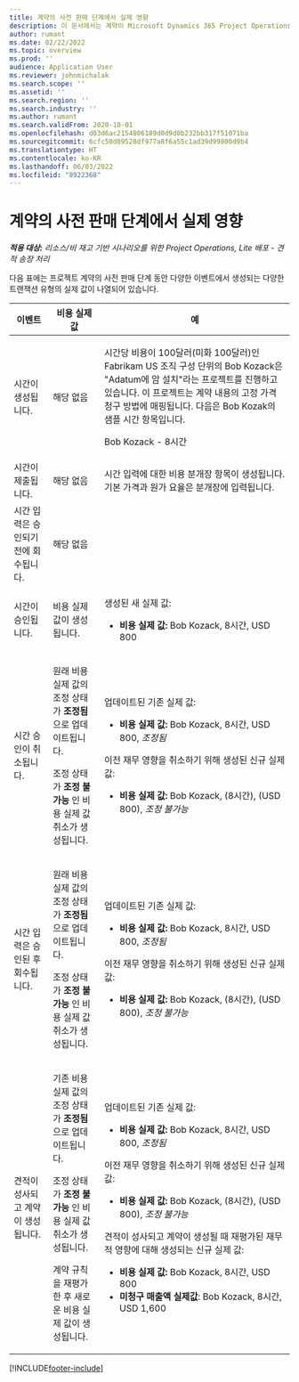 ```yaml
---
title: 계약의 사전 판매 단계에서 실제 영향
description: 이 문서에서는 계약이 Microsoft Dynamics 365 Project Operations의 사전 판매 단계에 있는 동안 다양한 이벤트에서 실제 테이블에 미치는 영향에 대한 정보를 제공합니다.
author: rumant
ms.date: 02/22/2022
ms.topic: overview
ms.prod: ''
audience: Application User
ms.reviewer: johnmichalak
ms.search.scope: ''
ms.assetid: ''
ms.search.region: ''
ms.search.industry: ''
ms.author: rumant
ms.search.validFrom: 2020-10-01
ms.openlocfilehash: d03d6ac2154806189d0d9d0b232bb317f51071ba
ms.sourcegitcommit: 6cfc50d89528df977a8f6a55c1ad39d99800d9b4
ms.translationtype: HT
ms.contentlocale: ko-KR
ms.lasthandoff: 06/03/2022
ms.locfileid: "8922368"
---
```

# <a name="actuals-impact-during-the-pre-sales-stage-of-an-engagement"></a>계약의 사전 판매 단계에서 실제 영향

_**적용 대상:** 리소스/비 재고 기반 시나리오를 위한 Project Operations, Lite 배포 - 견적 송장 처리_

다음 표에는 프로젝트 계약의 사전 판매 단계 동안 다양한 이벤트에서 생성되는 다양한 트랜잭션 유형의 실제 값이 나열되어 있습니다.

| 이벤트 | 비용 실제값 | 예 |
|---|---|---|
| 시간이 생성됩니다. | 해당 없음 | <p>시간당 비용이 100달러(미화 100달러)인 Fabrikam US 조직 구성 단위의 Bob Kozack은 "Adatum에 암 설치"라는 프로젝트를 진행하고 있습니다. 이 프로젝트는 계약 내용의 고정 가격 청구 방법에 매핑됩니다. 다음은 Bob Kozak의 샘플 시간 항목입니다.</p><p>Bob Kozack - 8시간</p> |
| 시간이 제출됩니다. | 해당 없음 | 시간 입력에 대한 비용 분개장 항목이 생성됩니다. 기본 가격과 원가 요율은 분개장에 입력됩니다. |
| 시간 입력은 승인되기 전에 회수됩니다. | 해당 없음 | |
| 시간이 승인됩니다. | 비용 실제 값이 생성됩니다. | <p>생성된 새 실제 값:</p><ul><li>**비용 실제 값:** Bob Kozack, 8시간, USD 800</li></ul> |
| 시간 승인이 취소됩니다. | <p>원래 비용 실제 값의 조정 상태가 **조정됨** 으로 업데이트됩니다.</p><p>조정 상태가 **조정 불가능** 인 비용 실제 값 취소가 생성됩니다.</p> | <p>업데이트된 기존 실제 값:</p><ul><li>**비용 실제 값:** Bob Kozack, 8시간, USD 800, *조정됨*</li></ul><p>이전 재무 영향을 취소하기 위해 생성된 신규 실제 값:</p><ul><li>**비용 실제 값:** Bob Kozack, (8시간), (USD 800), *조정 불가능*</li></ul> |
| 시간 입력은 승인된 후 회수됩니다. | <p>원래 비용 실제 값의 조정 상태가 **조정됨** 으로 업데이트됩니다.</p><p>조정 상태가 **조정 불가능** 인 비용 실제 값 취소가 생성됩니다.</p> | <p>업데이트된 기존 실제 값:</p><ul><li>**비용 실제 값:** Bob Kozack, 8시간, USD 800, *조정됨*</li></ul><p>이전 재무 영향을 취소하기 위해 생성된 신규 실제 값:</p><ul><li>**비용 실제 값:** Bob Kozack, (8시간), (USD 800), *조정 불가능*</li></ul> |
| 견적이 성사되고 계약이 생성됩니다. | <p>기존 비용 실제 값의 조정 상태가 **조정됨** 으로 업데이트됩니다.</p><p>조정 상태가 **조정 불가능** 인 비용 실제 값 취소가 생성됩니다.</p><p>계약 규칙을 재평가한 후 새로운 비용 실제 값이 생성됩니다.</p> | <p>업데이트된 기존 실제 값:</p><ul><li>**비용 실제 값:** Bob Kozack, 8시간, USD 800, *조정됨*</li></ul><p>이전 재무 영향을 취소하기 위해 생성된 신규 실제 값:</p><ul><li>**비용 실제 값:** Bob Kozack, (8시간), (USD 800), *조정 불가능*</li></ul><p>견적이 성사되고 계약이 생성될 때 재평가된 재무적 영향에 대해 생성되는 신규 실제 값:</p><ul><li>**비용 실제 값:** Bob Kozack, 8시간, USD 800</li><li>**미청구 매출액 실제값**: Bob Kozack, 8시간, USD 1,600</li></ul> |

[!INCLUDE[footer-include](../includes/footer-banner.md)]
